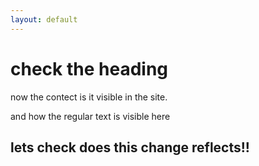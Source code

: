 ```yaml
---
layout: default
---
```


# check the heading
now the contect
is it visible in the site.

and how the regular text is visible here

## lets check does this change reflects!!
